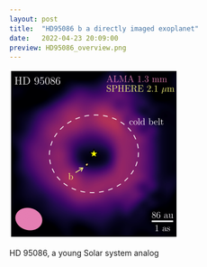 ```yaml
---
layout: post
title:  "HD95086 b a directly imaged exoplanet"
date:   2022-04-23 20:09:00
preview: HD95086_overview.png
---
```


<img src="HD95086_overview.png" width="300" height="300">

HD 95086, a young Solar system analog
